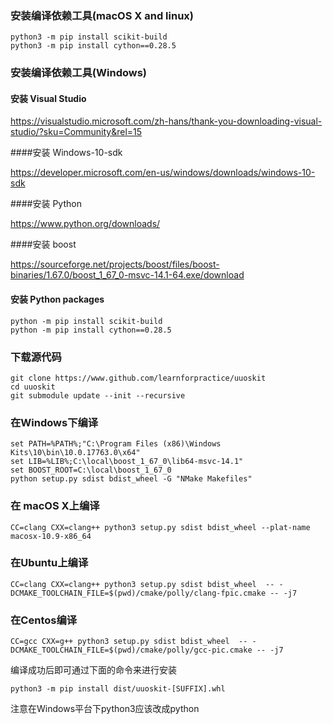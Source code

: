 ### 安装编译依赖工具(macOS X and linux)

```
python3 -m pip install scikit-build
python3 -m pip install cython==0.28.5
```

### 安装编译依赖工具(Windows)

#### 安装 Visual Studio

https://visualstudio.microsoft.com/zh-hans/thank-you-downloading-visual-studio/?sku=Community&rel=15


####安装 Windows-10-sdk

https://developer.microsoft.com/en-us/windows/downloads/windows-10-sdk


####安装 Python

https://www.python.org/downloads/


####安装 boost

https://sourceforge.net/projects/boost/files/boost-binaries/1.67.0/boost_1_67_0-msvc-14.1-64.exe/download


#### 安装 Python packages
```
python -m pip install scikit-build
python -m pip install cython==0.28.5
```

###  下载源代码

```
git clone https://www.github.com/learnforpractice/uuoskit
cd uuoskit
git submodule update --init --recursive
```

### 在Windows下编译
```
set PATH=%PATH%;"C:\Program Files (x86)\Windows Kits\10\bin\10.0.17763.0\x64"
set LIB=%LIB%;C:\local\boost_1_67_0\lib64-msvc-14.1"
set BOOST_ROOT=C:\local\boost_1_67_0
python setup.py sdist bdist_wheel -G "NMake Makefiles"
```

### 在 macOS X上编译
```
CC=clang CXX=clang++ python3 setup.py sdist bdist_wheel --plat-name macosx-10.9-x86_64
```

### 在Ubuntu上编译
```
CC=clang CXX=clang++ python3 setup.py sdist bdist_wheel  -- -DCMAKE_TOOLCHAIN_FILE=$(pwd)/cmake/polly/clang-fpic.cmake -- -j7
```

### 在Centos编译
```
CC=gcc CXX=g++ python3 setup.py sdist bdist_wheel  -- -DCMAKE_TOOLCHAIN_FILE=$(pwd)/cmake/polly/gcc-pic.cmake -- -j7
```

编译成功后即可通过下面的命令来进行安装
```
python3 -m pip install dist/uuoskit-[SUFFIX].whl
```
注意在Windows平台下python3应该改成python
